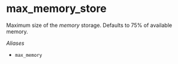 # max_memory_store

Maximum size of the *memory* storage.
Defaults to 75% of available memory.

*Aliases*

- `max_memory`


